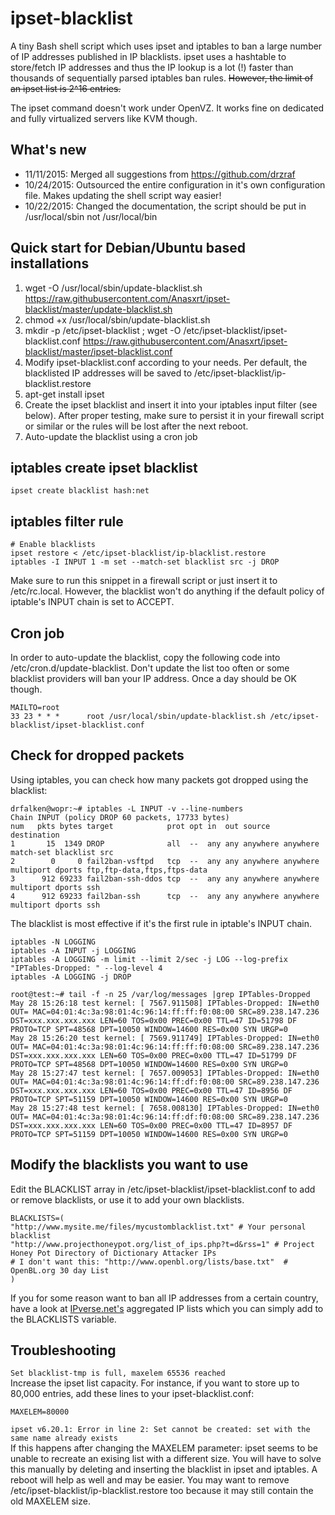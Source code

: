 ipset-blacklist
===============

A tiny Bash shell script which uses ipset and iptables to ban a large number of IP addresses published in IP blacklists. ipset uses a hashtable to store/fetch IP addresses and thus the IP lookup is a lot (!) faster than thousands of sequentially parsed iptables ban rules. ~~However, the limit of an ipset list is 2^16 entries.~~

The ipset command doesn't work under OpenVZ. It works fine on dedicated and fully virtualized servers like KVM though.

## What's new
- 11/11/2015: Merged all suggestions from https://github.com/drzraf
- 10/24/2015: Outsourced the entire configuration in it's own configuration file. Makes updating the shell script way easier!
- 10/22/2015: Changed the documentation, the script should be put in /usr/local/sbin not /usr/local/bin

## Quick start for Debian/Ubuntu based installations
1. wget -O /usr/local/sbin/update-blacklist.sh https://raw.githubusercontent.com/Anasxrt/ipset-blacklist/master/update-blacklist.sh
2. chmod +x /usr/local/sbin/update-blacklist.sh
2. mkdir -p /etc/ipset-blacklist ; wget -O /etc/ipset-blacklist/ipset-blacklist.conf https://raw.githubusercontent.com/Anasxrt/ipset-blacklist/master/ipset-blacklist.conf
2. Modify ipset-blacklist.conf according to your needs. Per default, the blacklisted IP addresses will be saved to /etc/ipset-blacklist/ip-blacklist.restore
3. apt-get install ipset
4. Create the ipset blacklist and insert it into your iptables input filter (see below). After proper testing, make sure to persist it in your firewall script or similar or the rules will be lost after the next reboot.
5. Auto-update the blacklist using a cron job

## iptables create ipset blacklist
```
ipset create blacklist hash:net

```

## iptables filter rule
```
# Enable blacklists
ipset restore < /etc/ipset-blacklist/ip-blacklist.restore
iptables -I INPUT 1 -m set --match-set blacklist src -j DROP
```
Make sure to run this snippet in a firewall script or just insert it to /etc/rc.local. However, the blacklist won't do anything if the default policy of iptable's INPUT chain is set to ACCEPT.

## Cron job
In order to auto-update the blacklist, copy the following code into /etc/cron.d/update-blacklist. Don't update the list too often or some blacklist providers will ban your IP address. Once a day should be OK though.
```
MAILTO=root
33 23 * * *      root /usr/local/sbin/update-blacklist.sh /etc/ipset-blacklist/ipset-blacklist.conf
```

## Check for dropped packets
Using iptables, you can check how many packets got dropped using the blacklist:

```
drfalken@wopr:~# iptables -L INPUT -v --line-numbers
Chain INPUT (policy DROP 60 packets, 17733 bytes)
num   pkts bytes target            prot opt in  out source   destination
1       15  1349 DROP              all  --  any any anywhere anywhere     match-set blacklist src
2        0     0 fail2ban-vsftpd   tcp  --  any any anywhere anywhere     multiport dports ftp,ftp-data,ftps,ftps-data
3      912 69233 fail2ban-ssh-ddos tcp  --  any any anywhere anywhere     multiport dports ssh
4      912 69233 fail2ban-ssh      tcp  --  any any anywhere anywhere     multiport dports ssh
```
The blacklist is most effective if it's the first rule in iptable's INPUT chain.
```
iptables -N LOGGING
iptables -A INPUT -j LOGGING
iptables -A LOGGING -m limit --limit 2/sec -j LOG --log-prefix "IPTables-Dropped: " --log-level 4
iptables -A LOGGING -j DROP
```
```
root@test:~# tail -f -n 25 /var/log/messages |grep IPTables-Dropped
May 28 15:26:18 test kernel: [ 7567.911508] IPTables-Dropped: IN=eth0 OUT= MAC=04:01:4c:3a:98:01:4c:96:14:ff:ff:f0:08:00 SRC=89.238.147.236 DST=xxx.xxx.xxx.xxx LEN=60 TOS=0x00 PREC=0x00 TTL=47 ID=51798 DF PROTO=TCP SPT=48568 DPT=10050 WINDOW=14600 RES=0x00 SYN URGP=0 
May 28 15:26:20 test kernel: [ 7569.911749] IPTables-Dropped: IN=eth0 OUT= MAC=04:01:4c:3a:98:01:4c:96:14:ff:ff:f0:08:00 SRC=89.238.147.236 DST=xxx.xxx.xxx.xxx LEN=60 TOS=0x00 PREC=0x00 TTL=47 ID=51799 DF PROTO=TCP SPT=48568 DPT=10050 WINDOW=14600 RES=0x00 SYN URGP=0 
May 28 15:27:47 test kernel: [ 7657.009053] IPTables-Dropped: IN=eth0 OUT= MAC=04:01:4c:3a:98:01:4c:96:14:ff:df:f0:08:00 SRC=89.238.147.236 DST=xxx.xxx.xxx.xxx LEN=60 TOS=0x00 PREC=0x00 TTL=47 ID=8956 DF PROTO=TCP SPT=51159 DPT=10050 WINDOW=14600 RES=0x00 SYN URGP=0 
May 28 15:27:48 test kernel: [ 7658.008130] IPTables-Dropped: IN=eth0 OUT= MAC=04:01:4c:3a:98:01:4c:96:14:ff:df:f0:08:00 SRC=89.238.147.236 DST=xxx.xxx.xxx.xxx LEN=60 TOS=0x00 PREC=0x00 TTL=47 ID=8957 DF PROTO=TCP SPT=51159 DPT=10050 WINDOW=14600 RES=0x00 SYN URGP=0 

```


## Modify the blacklists you want to use
Edit the BLACKLIST array in /etc/ipset-blacklist/ipset-blacklist.conf to add or remove blacklists, or use it to add your own blacklists.
```
BLACKLISTS=(
"http://www.mysite.me/files/mycustomblacklist.txt" # Your personal blacklist
"http://www.projecthoneypot.org/list_of_ips.php?t=d&rss=1" # Project Honey Pot Directory of Dictionary Attacker IPs
# I don't want this: "http://www.openbl.org/lists/base.txt"  # OpenBL.org 30 day List
)
```
If you for some reason want to ban all IP addresses from a certain country, have a look at [IPverse.net's](http://ipverse.net/ipblocks/data/countries/) aggregated IP lists which you can simply add to the BLACKLISTS variable.

## Troubleshooting

```Set blacklist-tmp is full, maxelem 65536 reached```   
Increase the ipset list capacity. For instance, if you want to store up to 80,000 entries, add these lines to your ipset-blacklist.conf:  
```
MAXELEM=80000
```

```ipset v6.20.1: Error in line 2: Set cannot be created: set with the same name already exists```   
If this happens after changing the MAXELEM parameter: ipset seems to be unable to recreate an exising list with a different size. You will have to solve this manually by deleting and inserting the blacklist in ipset and iptables. A reboot will help as well and may be easier. You may want to remove /etc/ipset-blacklist/ip-blacklist.restore too because it may still contain the old MAXELEM size.
